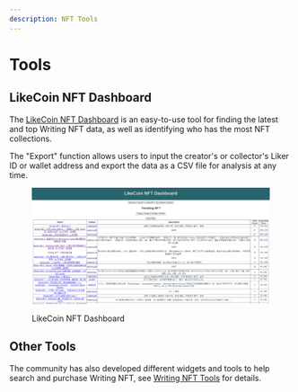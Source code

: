 ```yaml
---
description: NFT Tools
---
```


# Tools

## LikeCoin NFT Dashboard&#x20;

The [LikeCoin NFT Dashboard](https://likecoin.github.io/likecoin-nft-dashboard/#/) is an easy-to-use tool for finding the latest and top Writing NFT data, as well as identifying who has the most NFT collections.

The "Export" function allows users to input the creator's or collector's Liker ID or wallet address and export the data as a CSV file for analysis at any time.

<figure><img src="../../../.gitbook/assets/LikeCoin NFT Dashboard.png" alt=""><figcaption><p>LikeCoin NFT Dashboard</p></figcaption></figure>

## Other Tools

The community has also developed different widgets and tools to help search and purchase Writing NFT, see [Writing NFT Tools](https://blog.like.co/zh/tag/writing-nft%E5%B0%8F%E5%B7%A5%E5%85%B7/) for details.
